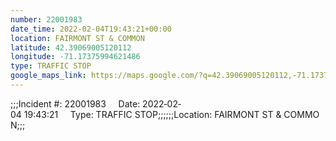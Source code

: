 ```yaml
---
number: 22001983
date_time: 2022-02-04T19:43:21+00:00
location: FAIRMONT ST & COMMON
latitude: 42.39069005120112
longitude: -71.17375994621486
type: TRAFFIC STOP
google_maps_link: https://maps.google.com/?q=42.39069005120112,-71.17375994621486
---
```


;;;Incident #: 22001983     Date: 2022‐02‐04 19:43:21     Type: TRAFFIC STOP;;;;;;Location: FAIRMONT ST & COMMON;;;
